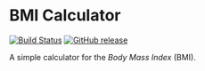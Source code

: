 # BMI Calculator

[![Build Status](https://travis-ci.org/inventor02/BMICalculator.svg?branch=master)](https://travis-ci.org/inventor02/BMICalculator) [![GitHub release](https://img.shields.io/github/release/inventor02/BMICalculator.svg)](https://github.com/inventor02/BMICalculator/releases)

A simple calculator for the *Body Mass Index* (BMI).
